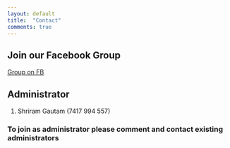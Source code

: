 ```yaml
---
layout: default
title:  "Contact"
comments: true
---
```

## Join our Facebook Group  
[Group on FB](https://www.facebook.com/groups/337771100272246/)

## Administrator  

1. Shriram Gautam (7417 994 557)


### To join as administrator please comment and contact existing administrators

